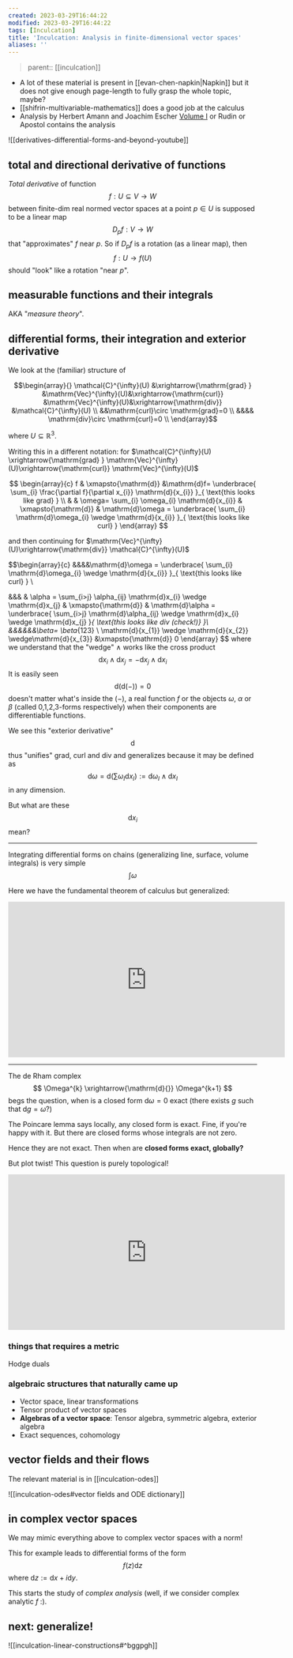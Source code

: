 ```yaml
---
created: 2023-03-29T16:44:22
modified: 2023-03-29T16:44:22
tags: [Inculcation]
title: 'Inculcation: Analysis in finite-dimensional vector spaces'
aliases: ''
---
```

	
> parent:: [[inculcation]]


- A lot of these material is present in [[evan-chen-napkin|Napkin]] but it does not give enough page-length to fully grasp the whole topic, maybe?
- [[shifrin-multivariable-mathematics]] does a good job at the calculus
- Analysis by Herbert Amann and Joachim Escher [Volume I](http://library.lol/main/D52F82501240A7F94F77CCA630B43F6E) or Rudin or Apostol contains the analysis

![[derivatives-differential-forms-and-beyond-youtube]]


## total and directional derivative of functions

*Total derivative* of function $$ f:U \subseteq V\to W $$ between finite-dim real normed vector spaces at a point $p\in U$ is supposed to be a linear map $$D_{p}f:V\to W$$ that "approximates" $f$ near $p$. So if $D_{p}f$ is a rotation (as a linear map), then $$ f: U \to f(U) $$ should "look" like a rotation "near $p$".


## measurable functions and their integrals

AKA "*measure theory*".

## differential forms, their integration and exterior derivative


We look at the (familiar) structure of

$$\begin{array}{} \mathcal{C}^{\infty}(U) &\xrightarrow{\mathrm{grad} } &\mathrm{Vec}^{\infty}(U)&\xrightarrow{\mathrm{curl}} &\mathrm{Vec}^{\infty}(U)&\xrightarrow{\mathrm{div}} &\mathcal{C}^{\infty}(U)  \\
&&\mathrm{curl}\circ \mathrm{grad}=0  \\
&&&& \mathrm{div}\circ \mathrm{curl}=0  \\
\end{array}$$

where $U \subseteq \mathbb{R}^{3}$.

Writing this in a different notation: for $\mathcal{C}^{\infty}(U) \xrightarrow{\mathrm{grad} } \mathrm{Vec}^{\infty}(U)\xrightarrow{\mathrm{curl}} \mathrm{Vec}^{\infty}(U)$ 

$$ \begin{array}{c} f & \xmapsto{\mathrm{d}} &\mathrm{d}f= \underbrace{ \sum_{i} \frac{\partial f}{\partial x_{i}} \mathrm{d}{x_{i}} }_{ \text{this looks like grad} } \\
& & \omega= \sum_{i} \omega_{i} \mathrm{d}{x_{i}} & \xmapsto{\mathrm{d}} & \mathrm{d}\omega = \underbrace{ \sum_{i} \mathrm{d}\omega_{i} \wedge \mathrm{d}{x_{i}} }_{ \text{this looks like curl} }  \end{array}
$$

and then continuing for $\mathrm{Vec}^{\infty}(U)\xrightarrow{\mathrm{div}} \mathcal{C}^{\infty}(U)$

$$\begin{array}{c} 
&&&&\mathrm{d}\omega = \underbrace{ \sum_{i} \mathrm{d}\omega_{i} \wedge \mathrm{d}{x_{i}} }_{ \text{this looks like curl} } \\

&&& & \alpha = \sum_{i>j} \alpha_{ij} \mathrm{d}x_{i} \wedge \mathrm{d}x_{j} & \xmapsto{\mathrm{d}} & \mathrm{d}\alpha = \underbrace{ \sum_{i>j} \mathrm{d}\alpha_{ij} \wedge \mathrm{d}x_{i} \wedge \mathrm{d}x_{j}  }_{ \text{this looks like div (check!)} }\\
&&&&&&\beta= \beta_{123}  \ \mathrm{d}{x_{1}}  \wedge \mathrm{d}{x_{2}}  \wedge\mathrm{d}{x_{3}} &\xmapsto{\mathrm{d}} 0 \end{array} $$
where we understand that the "wedge" $\wedge$ works like the cross product $$ \mathrm{d}{x_{i}} \wedge \mathrm{d}x_{j} = - \mathrm{d}x_{j} \wedge \mathrm{d}x_{i} $$
It is easily seen $$ \mathrm{d}(\mathrm{d} (-) )=0 $$
doesn't matter what's inside the $(-)$, a real function $f$ or the objects $\omega$, $\alpha$ or $\beta$ (called 0,1,2,3-forms respectively) when their components are differentiable functions.

We see this "exterior derivative" $$\mathrm{d}$$ thus "unifies" grad, curl and div and generalizes because it may be defined as $$\text{d}\omega=\mathrm{d}{\left( \sum\omega_{I} \mathrm{d}{x_{I}} \right)}:= \mathrm{d}{\omega_{I}}\wedge \mathrm{d}{x_{I}}$$
in any dimension.

But what are these $$ \mathrm{d}x_{i} $$
mean?

---

Integrating differential forms on chains (generalizing line, surface, volume integrals) is very simple $$\int \omega $$

Here we have the fundamental theorem of calculus but generalized:


<iframe width="560" height="315" src="https://www.youtube.com/embed/1lGM5DEdMaw?si=NbdykTqGLyJzPNTM" title="YouTube video player" frameborder="0" allow="accelerometer; autoplay; clipboard-write; encrypted-media; gyroscope; picture-in-picture; web-share" allowfullscreen></iframe>

---


 The de Rham complex $$ \Omega^{k} \xrightarrow{\mathrm{d}{}} \Omega^{k+1} $$
begs the question, when is a closed form $\mathrm{d}{\omega}=0$ exact (there exists $g$ such that $\mathrm{d}{g}=\omega$?)

The Poincare lemma says locally, any closed form is exact. Fine, if you're happy with it. But there are closed forms whose integrals are not zero.

Hence they are not exact. Then when are **closed forms exact, globally?**

But plot twist! This question is purely topological!

<iframe width="560" height="315" src="https://www.youtube.com/embed/2ptFnIj71SM?si=pX0YhRJVtog6IZNu" title="YouTube video player" frameborder="0" allow="accelerometer; autoplay; clipboard-write; encrypted-media; gyroscope; picture-in-picture; web-share" allowfullscreen></iframe>



### things that requires a metric
 
 Hodge duals


### algebraic structures that naturally came up

- Vector space, linear transformations
- Tensor product of vector spaces
- **Algebras of a vector space**: Tensor algebra, symmetric algebra, exterior algebra
- Exact sequences, cohomology

## vector fields and their flows


The relevant material is in [[inculcation-odes]]

![[inculcation-odes#vector fields and ODE dictionary]]



## in complex vector spaces

We may mimic everything above to complex vector spaces with a norm!

This for example leads to differential forms of the form $$ f(z) \mathrm{d}z $$ where $\mathrm{d}z:= \mathrm{d}x+i \mathrm{d}y$.

This starts the study of *complex analysis* (well, if we consider complex analytic $f$ :).

## next: generalize!


![[inculcation-linear-constructions#^bggpgh]]